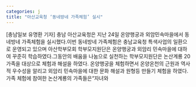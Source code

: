 ```yaml
---
categories: j
title: "아산교육청 ‘동네방네 가족체험’ 실시"
---
```

[충남일보 유명환 기자] 충남 아산교육청은 지난 24일 온양행궁과 외암민속마을에서 동네방네 가족체험을 실시했다.이번 동네방네 가족체험은 충남교육청 특색사업의 일환으로 운영되고 있으며 아산학부모회 학부모지원단은 온양행궁과 외암리 민속마을에 대하여 꾸준히 학습하였다.그동안의 배움을 나눔으로 실천하는 학부모지원단은 논산계룡 20가족을 대상으로 체험과 해설을 하였다. 온양행궁을 체험하면서 온양온천의 근원과 역사적 우수성을 알리고 외암리 민속마을에 대한 문화 해설과 원형등 만들기 체험을 하였다.가족 체험에 참여한 논산계룡의 가족들은“자녀와